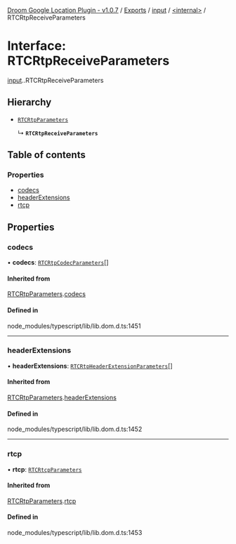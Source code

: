 [Droom Google Location Plugin - v1.0.7](../README.md) / [Exports](../modules.md) / [input](../modules/input.md) / [<internal\>](../modules/input._internal_.md) / RTCRtpReceiveParameters

# Interface: RTCRtpReceiveParameters

[input](../modules/input.md).[<internal>](../modules/input._internal_.md).RTCRtpReceiveParameters

## Hierarchy

- [`RTCRtpParameters`](input._internal_.RTCRtpParameters.md)

  ↳ **`RTCRtpReceiveParameters`**

## Table of contents

### Properties

- [codecs](input._internal_.RTCRtpReceiveParameters.md#codecs)
- [headerExtensions](input._internal_.RTCRtpReceiveParameters.md#headerextensions)
- [rtcp](input._internal_.RTCRtpReceiveParameters.md#rtcp)

## Properties

### codecs

• **codecs**: [`RTCRtpCodecParameters`](input._internal_.RTCRtpCodecParameters.md)[]

#### Inherited from

[RTCRtpParameters](input._internal_.RTCRtpParameters.md).[codecs](input._internal_.RTCRtpParameters.md#codecs)

#### Defined in

node_modules/typescript/lib/lib.dom.d.ts:1451

___

### headerExtensions

• **headerExtensions**: [`RTCRtpHeaderExtensionParameters`](input._internal_.RTCRtpHeaderExtensionParameters.md)[]

#### Inherited from

[RTCRtpParameters](input._internal_.RTCRtpParameters.md).[headerExtensions](input._internal_.RTCRtpParameters.md#headerextensions)

#### Defined in

node_modules/typescript/lib/lib.dom.d.ts:1452

___

### rtcp

• **rtcp**: [`RTCRtcpParameters`](input._internal_.RTCRtcpParameters.md)

#### Inherited from

[RTCRtpParameters](input._internal_.RTCRtpParameters.md).[rtcp](input._internal_.RTCRtpParameters.md#rtcp)

#### Defined in

node_modules/typescript/lib/lib.dom.d.ts:1453
